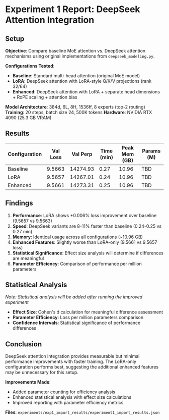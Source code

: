 # Experiment 1 Report: DeepSeek Attention Integration

## Setup

**Objective**: Compare baseline MoE attention vs. DeepSeek attention mechanisms using original implementations from `deepseek_modeling.py`.

**Configurations Tested**:
- **Baseline**: Standard multi-head attention (original MoE model)
- **LoRA**: DeepSeek attention with LoRA-style Q/K/V projections (rank 32/64)
- **Enhanced**: DeepSeek attention with LoRA + separate head dimensions + RoPE scaling + attention bias

**Model Architecture**: 384d, 6L, 8H, 1536ff, 8 experts (top-2 routing)
**Training**: 20 steps, batch size 24, 500K tokens
**Hardware**: NVIDIA RTX 4090 (25.3 GB VRAM)

## Results

| Configuration | Val Loss | Val Perp | Time (min) | Peak Mem (GB) | Params (M) |
|---------------|----------|----------|------------|---------------|------------|
| Baseline      | 9.5663   | 14274.93 | 0.27       | 10.96         | TBD        |
| LoRA          | 9.5657   | 14267.01 | 0.24       | 10.96         | TBD        |
| Enhanced      | 9.5661   | 14273.31 | 0.25       | 10.96         | TBD        |

## Findings

1. **Performance**: LoRA shows +0.006% loss improvement over baseline (9.5657 vs 9.5663)
2. **Speed**: DeepSeek variants are 8-11% faster than baseline (0.24-0.25 vs 0.27 min)
3. **Memory**: Identical usage across all configurations (~10.96 GB)
4. **Enhanced Features**: Slightly worse than LoRA-only (9.5661 vs 9.5657 loss)
5. **Statistical Significance**: Effect size analysis will determine if differences are meaningful
6. **Parameter Efficiency**: Comparison of performance per million parameters

## Statistical Analysis

*Note: Statistical analysis will be added after running the improved experiment*

- **Effect Size**: Cohen's d calculation for meaningful difference assessment
- **Parameter Efficiency**: Loss per million parameters comparison
- **Confidence Intervals**: Statistical significance of performance differences

## Conclusion

DeepSeek attention integration provides measurable but minimal performance improvements with faster training. The LoRA-only configuration performs best, suggesting the additional enhanced features may be unnecessary for this setup.

**Improvements Made**:
- Added parameter counting for efficiency analysis
- Enhanced statistical analysis with effect size calculations
- Improved reporting with parameter efficiency metrics

**Files**: `experiments/exp1_import_results/experiment1_import_results.json`
